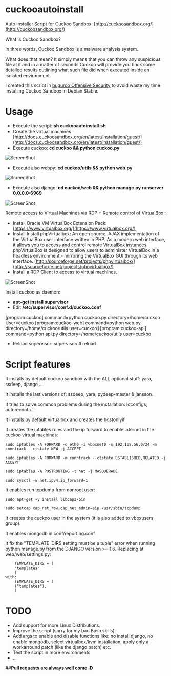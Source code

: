 cuckooautoinstall
=================
Auto Installer Script for Cuckoo Sandbox: [http://cuckoosandbox.org/](http://cuckoosandbox.org/)

What is Cuckoo Sandbox?

In three words, Cuckoo Sandbox is a malware analysis system.

What does that mean? It simply means that you can throw any suspicious file at it and in a matter of seconds Cuckoo will provide you back some detailed results outlining what such file did when executed inside an isolated environment.

I created this script in [buguroo Offensive Security](https://buguroo.com/) to avoid waste my time installing Cuckoo Sandbox in Debian Stable. 

Usage
=================
* Execute the script: <strong>sh cuckooautoinstall.sh</strong>
* Create the virtual machines [http://docs.cuckoosandbox.org/en/latest/installation/guest/](http://docs.cuckoosandbox.org/en/latest/installation/guest/)
* Execute cuckoo: <strong>cd cuckoo && python cuckoo.py</strong>

![ScreenShot](https://github.com/buguroo/cuckooautoinstall/blob/master/github%20cuckoo%20working.png)
* Execute also webpy: <strong>cd cuckoo/utils && python web.py</strong>

![ScreenShot](https://github.com/buguroo/cuckooautoinstall/blob/master/github%20webpy.png)
* Execute also django: <strong>cd cuckoo/web && python manage.py runserver 0.0.0.0:6969</strong>

![ScreenShot](https://github.com/buguroo/cuckooautoinstall/blob/master/github%20django.png)

Remote access to Virtual Machines via RDP + Remote control of VirtualBox :
* Install Oracle VM VirtualBox Extension Pack: [https://www.virtualbox.org/](https://www.virtualbox.org/)
* Install Install phpVirtualbox: An open source, AJAX implementation of the VirtualBox user interface written in PHP. As a modern web interface, it allows you to access and control remote VirtualBox instances. phpVirtualBox is designed to allow users to administer VirtualBox in a headless environment - mirroring the VirtualBox GUI through its web interface. [http://sourceforge.net/projects/phpvirtualbox/](http://sourceforge.net/projects/phpvirtualbox/)
* Install a RDP Client to access to virtual machines.

![ScreenShot](https://github.com/buguroo/cuckooautoinstall/blob/master/github%20access.png)

Install cuckoo as daemon:

* <strong>apt-get install supervisor</strong>
* Edit <strong>/etc/supervisor/conf.d/cuckoo.conf</strong>

[program:cuckoo]
command=python cuckoo.py
directory=/home/cuckoo
User=cuckoo
[program:cuckoo-web]
command=python web.py
directory=/home/cuckoo/utils
user=cuckoo[program:cuckoo-api]
command=python api.py
directory=/home/cuckoo/utils
user=cuckoo

* Reload supervisor: supervisorctl reload



Script features
=================
It installs by default cuckoo sandbox with the ALL optional stuff: yara, ssdeep, django ...

It installs the last versions of: ssdeep, yara, pydeep-master & jansson.

It tries to solve common problems during the installation: ldconfigs, autoreconfs...

It installs by default virtualbox and creates the hostonlyif.

It creates the iptables rules and the ip forward to enable internet in the cuckoo virtual machines:

    sudo iptables -A FORWARD -o eth0 -i vboxnet0 -s 192.168.56.0/24 -m conntrack --ctstate NEW -j ACCEPT
    
    sudo iptables -A FORWARD -m conntrack --ctstate ESTABLISHED,RELATED -j ACCEPT
    
    sudo iptables -A POSTROUTING -t nat -j MASQUERADE
    
    sudo sysctl -w net.ipv4.ip_forward=1
    
It enables run tcpdump from nonroot user:

    sudo apt-get -y install libcap2-bin
    
    sudo setcap cap_net_raw,cap_net_admin=eip /usr/sbin/tcpdump

It creates the cuckoo user in the system (it is also added to vboxusers group).

It enables mongodb in conf/reporting.conf 

It fix the "TEMPLATE_DIRS setting must be a tuple" error when running python manage.py from the DJANGO version >= 1.6. Replacing at web/web/settings.py:

        TEMPLATE_DIRS = (
        "templates"
        )
    with:
        TEMPLATE_DIRS = (
        ("templates"),
        )


TODO
=================
* Add support for more Linux Distributions.
* Improve the script (sorry for my bad Bash skills).
* Add args to enable and disable functions like: no install django, no enable mongodb, select virtualbox/kvm installation, apply only a workarround patch (like the django patch) etc.
* Test the script in more environments
* ...

##<strong>Pull requests are always well come :D</strong>
